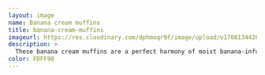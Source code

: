 ```yaml
---
layout: image
name: Banana cream muffins
title: banana-cream-muffins
imageurl: https://res.cloudinary.com/dphmoqr9f/image/upload/v1708134426/Katelyn%20Smith%20Bakes/banana-cream-cupcakes.jpg
description: >
  These banana cream muffins are a perfect harmony of moist banana-infused batter, generously studded with creamy pockets of velvety banana custard. Each bite is a journey through layers of heavenly sweetness, accentuated by the tantalizing blend of ripe bananas and rich cream. Perfect for starting your day with a delightful breakfast treat or treating yourself to a midday pick-me-up.
color: FDFF90
---
```

